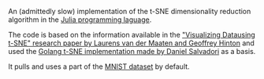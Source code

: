 An (admittedly slow) implementation of the t-SNE dimensionality reduction algorithm in the [Julia programming laguage](https://julialang.org/).

The code is based on the information available in the ["Visualizing Datausing t-SNE" research paper by Laurens van der Maaten and Geoffrey Hinton](http://www.jmlr.org/papers/volume9/vandermaaten08a/vandermaaten08a.pdf) and used the [Golang t-SNE implementation made by Daniel Salvadori](https://github.com/danaugrs/go-tsne) as a basis.

It pulls and uses a part of the [MNIST dataset](http://yann.lecun.com/exdb/mnist/) by default.
